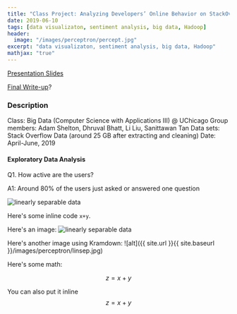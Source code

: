 ```yaml
---
title: "Class Project: Analyzing Developers’ Online Behavior on StackOverflow"
date: 2019-06-10
tags: [data visualizaton, sentiment analysis, big data, Hadoop]
header:
  image: "/images/perceptron/percept.jpg"
excerpt: "data visualizaton, sentiment analysis, big data, Hadoop"
mathjax: "true"
---
```


[Presentation Slides](https://github.com/liu431/Big-Data-Project/blob/master/refs_docs/Final%20Presentation.pdf)

[Final Write-up](https://github.com/liu431/Big-Data-Project/blob/master/refs_docs/CAPP3_final_writup_HackyStacks.pdf)?



### Description
Class: Big Data (Computer Science with Applications III) @ UChicago
Group members: Adam Shelton, Dhruval Bhatt, Li Liu, Sanittawan Tan
Data sets: Stack Overflow Data (around 25 GB after extracting and cleaning)
Date: April-June, 2019

#### Exploratory Data Analysis
Q1.  How active are the users? 

A1: Around 80% of the users just asked or answered one question 

<img src="{{ site.url }}{{ site.baseurl }}/images/stackoverflow/active.jpg" alt="linearly separable data">





Here's some inline code `x+y`.

Here's an image:
<img src="{{ site.url }}{{ site.baseurl }}/images/perceptron/linsep.jpg" alt="linearly separable data">

Here's another image using Kramdown:
![alt]({{ site.url }}{{ site.baseurl }}/images/perceptron/linsep.jpg)

Here's some math:

$$z=x+y$$

You can also put it inline $$z=x+y$$
